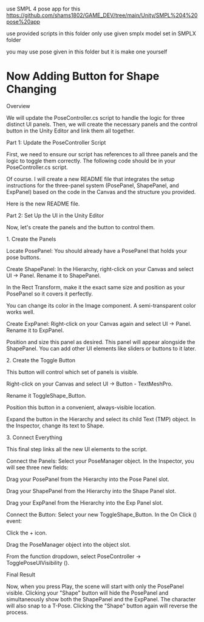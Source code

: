use SMPL 4 pose app for this https://github.com/shams1802/GAME_DEV/tree/main/Unity/SMPL%204%20pose%20app

use provided scripts in this folder only
use given smplx model set in SMPLX folder

you may use pose given in this folder
but it is make one yourself




# Now Adding Button for Shape Changing

Overview

We will update the PoseController.cs script to handle the logic for three distinct UI panels. Then, we will create the necessary panels and the control button in the Unity Editor and link them all together.



Part 1: Update the PoseController Script

First, we need to ensure our script has references to all three panels and the logic to toggle them correctly. The following code should be in your PoseController.cs script.





Of course. I will create a new README file that integrates the setup instructions for the three-panel system (PosePanel, ShapePanel, and ExpPanel) based on the code in the Canvas and the structure you provided.



Here is the new README file.



Part 2: Set Up the UI in the Unity Editor

Now, let's create the panels and the button to control them.



1\. Create the Panels

Locate PosePanel: You should already have a PosePanel that holds your pose buttons.



Create ShapePanel: In the Hierarchy, right-click on your Canvas and select UI -> Panel. Rename it to ShapePanel.



In the Rect Transform, make it the exact same size and position as your PosePanel so it covers it perfectly.



You can change its color in the Image component. A semi-transparent color works well.



Create ExpPanel: Right-click on your Canvas again and select UI -> Panel. Rename it to ExpPanel.



Position and size this panel as desired. This panel will appear alongside the ShapePanel. You can add other UI elements like sliders or buttons to it later.



2\. Create the Toggle Button

This button will control which set of panels is visible.



Right-click on your Canvas and select UI -> Button - TextMeshPro.



Rename it ToggleShape\_Button.



Position this button in a convenient, always-visible location.



Expand the button in the Hierarchy and select its child Text (TMP) object. In the Inspector, change its text to Shape.



3\. Connect Everything

This final step links all the new UI elements to the script.



Connect the Panels: Select your PoseManager object. In the Inspector, you will see three new fields:



Drag your PosePanel from the Hierarchy into the Pose Panel slot.



Drag your ShapePanel from the Hierarchy into the Shape Panel slot.



Drag your ExpPanel from the Hierarchy into the Exp Panel slot.



Connect the Button: Select your new ToggleShape\_Button. In the On Click () event:



Click the + icon.



Drag the PoseManager object into the object slot.



From the function dropdown, select PoseController -> TogglePoseUIVisibility ().



Final Result

Now, when you press Play, the scene will start with only the PosePanel visible. Clicking your "Shape" button will hide the PosePanel and simultaneously show both the ShapePanel and the ExpPanel. The character will also snap to a T-Pose. Clicking the "Shape" button again will reverse the process.

